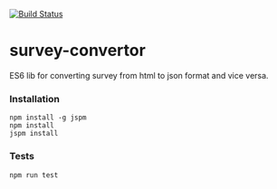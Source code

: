 [![Build Status](https://api.travis-ci.org/edina/survey-convertor.png?branch=master)](https://travis-ci.org/edina/survey-convertor)

survey-convertor
===========
ES6 lib for converting survey from html to json format and vice versa. 


### Installation

```
npm install -g jspm
npm install
jspm install
```

### Tests

```
npm run test
```
